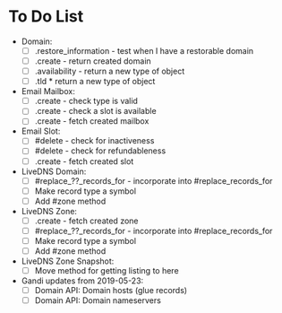 # To Do List

* Domain:
  * [ ] .restore_information - test when I have a restorable domain
  * [ ] .create - return created domain
  * [ ] .availability - return a new type of object
  * [ ] .tld * return a new type of object
* Email Mailbox:
  * [ ] .create - check type is valid
  * [ ] .create - check a slot is available
  * [ ] .create - fetch created mailbox
* Email Slot:
  * [ ] #delete - check for inactiveness
  * [ ] #delete - check for refundableness
  * [ ] .create - fetch created slot
* LiveDNS Domain:
  * [ ] #replace_??_records_for - incorporate into #replace_records_for
  * [ ] Make record type a symbol
  * [ ] Add #zone method
* LiveDNS Zone:
  * [ ] .create - fetch created zone
  * [ ] #replace_??_records_for - incorporate into #replace_records_for
  * [ ] Make record type a symbol
  * [ ] Add #zone method
* LiveDNS Zone Snapshot:
  * [ ] Move method for getting listing to here
* Gandi updates from 2019-05-23:
  * [ ] Domain API: Domain hosts (glue records)
  * [ ] Domain API: Domain nameservers
